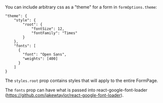You can include arbitrary css as a "theme" for a form in `formOptions.theme`:

```
"theme": {
    "style": {
        "root": {
            "fontSize": 12,
            "fontFamily": "Times"
        }
    },
    "fonts": [
      {
        "font": "Open Sans",
        "weights": [400]
      }
    ]
}
```

The `styles.root` prop contains styles that will apply to the entire FormPage.

The `fonts` prop can have what is passed into react-google-font-loader (https://github.com/jakewtaylor/react-google-font-loader).